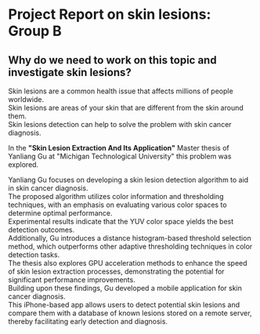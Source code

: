 # Project Report on skin lesions: Group B

## Why do we need to work on this topic and investigate skin lesions?

Skin lesions are a common health issue that affects millions of people worldwide.  
Skin lesions are areas of your skin that are different from the skin around them.  
Skin lesions detection can help to solve the problem with skin cancer diagnosis.  

In the **"Skin Lesion Extraction And Its Application"** Master thesis of Yanliang Gu at "Michigan Technological University" this problem was explored.  

Yanliang Gu focuses on developing a skin lesion detection algorithm to aid in skin cancer diagnosis.  
The proposed algorithm utilizes color information and thresholding techniques, with an emphasis on evaluating various color spaces to determine optimal performance.  
Experimental results indicate that the YUV color space yields the best detection outcomes.  
Additionally, Gu introduces a distance histogram-based threshold selection method, which outperforms other adaptive thresholding techniques in color detection tasks.  
The thesis also explores GPU acceleration methods to enhance the speed of skin lesion extraction processes, demonstrating the potential for significant performance improvements.  
Building upon these findings, Gu developed a mobile application for skin cancer diagnosis.  
This iPhone-based app allows users to detect potential skin lesions and compare them with a database of known lesions stored on a remote server, thereby facilitating early detection and diagnosis.  











